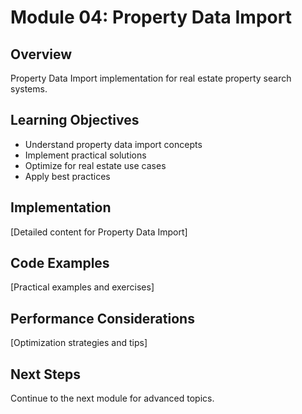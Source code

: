 # Module 04: Property Data Import

## Overview
Property Data Import implementation for real estate property search systems.

## Learning Objectives
- Understand property data import concepts
- Implement practical solutions
- Optimize for real estate use cases
- Apply best practices

## Implementation
[Detailed content for Property Data Import]

## Code Examples
[Practical examples and exercises]

## Performance Considerations
[Optimization strategies and tips]

## Next Steps
Continue to the next module for advanced topics.
